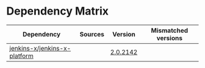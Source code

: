 # Dependency Matrix

Dependency | Sources | Version | Mismatched versions
---------- | ------- | ------- | -------------------
[jenkins-x/jenkins-x-platform](https://github.com/jenkins-x/jenkins-x-platform) |  | [2.0.2142](https://github.com/jenkins-x/jenkins-x-platform/releases/tag/v2.0.2142) | 
